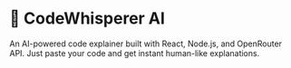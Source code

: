# 🚀 CodeWhisperer AI
An AI-powered code explainer built with React, Node.js, and OpenRouter API. Just paste your code and get instant human-like explanations.
